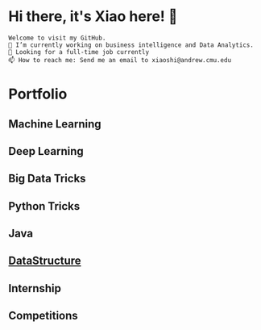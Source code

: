 # Hi there, it's Xiao here! 👋
    Welcome to visit my GitHub.
    🔭 I’m currently working on business intelligence and Data Analytics.
    🌱 Looking for a full-time job currently
    📫 How to reach me: Send me an email to xiaoshi@andrew.cmu.edu

# Portfolio
## Machine Learning

## Deep Learning

## Big Data Tricks

## Python Tricks

## Java

## [DataStructure](DataStructures)

## Internship

## Competitions



